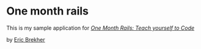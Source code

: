 # One month rails

This is my sample application for [*One Month Rails: Teach yourself to Code*](http://onemonthrails.com)

by [Eric Brekher](http://about.me/ebrekh)